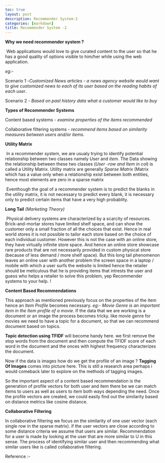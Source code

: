 ```yaml
---
toc: true
layout: post
description: Recommender System-2
categories: [markdown]
title: Recommender System -2
---
```


**Why we need recommender system ?**

​	Web applications would love to give curated content to the user so that he has a good quality of options visible to him/her while using the web application. 

*eg:-* 

Scenario 1 -*Customized News articles - a news agency website would want to give customized news to each of its user based on the reading habits of each user*. 

Scenario 2 - *Based on past history data what a customer would like to buy*

**Types of Recommender Systems**

Content based systems - *examine properties of the items recommended*

Collaborative filtering systems - *recommend items based on similarity measures between users and/or items.*

**Utility Matrix**

​	In a recommender system, we are usualy trying to identify potential relationship between two classes namely  *User* and *item*. The Data showing the relationship between these two classes (*User -row and Item in col*)  is called a Utility Matrix. Utility matrix are generally *Sparse Matrix* (Matrix which has a value only when a relationship exist between both entities, hence most elements are zero in a sparse matrix

​	Eventhough the goal of a recommender system is to predict the blanks in the utility matrix,  it is not necessary to predict every blank, it is necessary only to predict certain items that have a very high probablity.

**Long Tail** *(Marketing Theory)*

​	Physical delivery systems are characterized by a scarcity of resources. Brick-and-mortar stores have limited shelf space, and can show the customer only a small fraction of all the choices that exist. Hence in real world stores it is not possible to tailor each store based on the choice of each individual customer. However this is not the case with an online store, they have virtually infinite store space. And hence an online store showcase rare products that are not necessarily provided in custom physical store (because of less demand / more shelf space). But this long tail phenomenon leaves an online user with another problem the screen space in a laptop / mobile with which a user surfs the website is limited hence the retailer should be meticulous that he is providing items that intrests the user and guess who helps a retailer to solve this problem, yep Recommender systems to your help. !

**Content Based Recommendations**

This approach as mentioned previously focus on the properties of the item hence an *Item Profile* becomes necessary. *eg:- Movie Genre is an important item in the Item profile of a movie*. If the data that we are working is a document or an image the process becomes tricky. like movie genre for movies we need to have a topic for a document, so that we can recommend document based on topics. 

**Topic detection using TFIDF**  will become handy here.  we first remove the stop words from the document and then compute the TFIDF score of each word in the document and the onces with highest frequency characterizes the document. 

Now if the data is images how do we get the profile of an image ? **Tagging Of Images** comes into picture here. This is still a research area perhaps i would comeback later to explore on the methods of tagging images.

So the important aspect of a content based recommendation is the generation of profile vectors for both user and item there be we can match items to users as well as users to item both ways depending the need. Once the profile vectors are created, we could easily find out the similarity based on  distance metrics like cosine distance.

**Collaborative Filtering**

In collaborative filtering  we focus on the similarity of one user vector (each single row in the sparse matrix). if the user vectors are close according to some distance criteria we assume that users are similar. Recommendation for a user is made by looking at the user that are more similar to U in this sense. The process of identifying similar user and then recommending what similar users like is called collaborative filtering.



Reference :- 

[Recommender systems]: http://infolab.stanford.edu/~ullman/mmds/ch9.pdf	"Recommender systems"
























